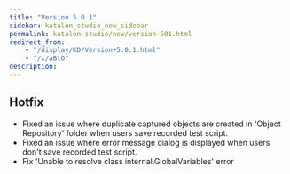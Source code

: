```yaml
---
title: "Version 5.0.1"
sidebar: katalon_studio_new_sidebar
permalink: katalon-studio/new/version-501.html
redirect_from:
    - "/display/KD/Version+5.0.1.html"
    - "/x/aBtO"
description:
---
```

Hotfix
------

*   Fixed an issue where duplicate captured objects are created in 'Object Repository' folder when users save recorded test script.
*   Fixed an issue where error message dialog is displayed when users don't save recorded test script.
*   Fix 'Unable to resolve class internal.GlobalVariables' error